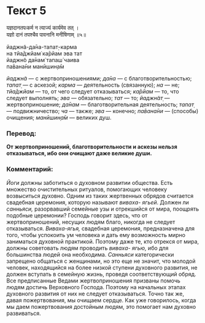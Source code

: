 # Текст 5

यज्ञदानतपःकर्म न त्याज्यं कार्यमेव तत् ।  
यज्ञो दानं तपश्चैव पावनानि मनीषिणाम् ॥५॥

йаджн̃а-да̄на-тапат̣-карма  
на тйа̄джйам̇ ка̄рйам эва тат  
йаджн̃о да̄нам̇ тапаш́ чаива  
па̄вана̄ни манӣшин̣а̄м

_йаджн̃а_ — с жертвоприношениями; _да̄на_ — с благотворительностью; _тапат̣_ — с аскезой; _карма_ — деятельность (связанную); _на_ — не; _тйа̄джйам_ — то, от чего следует отказываться; _ка̄рйам_ — то, что следует выполнять; _эва_ — обязательно; _тат_ — то; _йаджн̃ат̣_ — жертвоприношение; _да̄нам_ — благотворительная деятельность; _тапат̣_ — подвижничество; _ча_ — также; _эва_ — конечно; _па̄вана̄ни_ — (способы) очищения; _манӣшин̣а̄м_ — великих душ.

### Перевод:

**От жертвоприношений, благотворительности и аскезы нельзя отказываться, ибо они очищают даже великие души.**

### Комментарий:

_Йоги_ должны заботиться о духовном развитии общества. Есть множество очистительных ритуалов, помогающих человеку возвыситься духовно. Одним из таких жертвенных обрядов считается свадебная церемония, которую называют _виваха- ягьей_. Должен ли _санньяси,_ разорвавший семейные узы и отрекшийся от мира, поощрять подобные церемонии? Господь говорит здесь, что от жертвоприношений, несущих людям благо, никогда не следует отказываться. _Виваха-ягья,_ свадебная церемония, предназначена для того, чтобы успокоить ум человека и дать ему возможность мирно заниматься духовной практикой. Поэтому даже те, кто отрекся от мира, должны советовать людям проводить _виваха- ягью,_ ибо для большинства людей она необходима. _Санньяси_ категорически запрещено общаться с женщинами, но это еще не значит, что молодой человек, находящийся на более низкой ступени духовного развития, не должен вступать в семейную жизнь, проведя соответствующий обряд. Все предписанные Ведами жертвоприношения призваны помочь людям достичь Верховного Господа. Поэтому на начальных этапах духовного развития от них не следует отказываться. Точно так же, давая пожертвования, мы очищаем сердце. Как уже говорилось, когда мы даем пожертвования достойным людям, это помогает нам духовно развиваться.